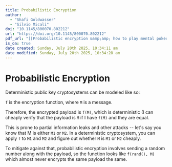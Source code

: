 ```yaml
---
title: Probabilistic Encryption
author:
  - "Shafi Goldwasser"
  - "Silvio Micali"
doi: "10.1145/800070.802212"
url: "https://doi.org/10.1145/800070.802212"
pdf_url: "[[Probabilistic encryption &amp;amp; how to play mental poker keeping secret all partial information.pdf]]"
is_oa: true
date created: Sunday, July 20th 2025, 10:34:11 am
date modified: Sunday, July 20th 2025, 10:34:28 am
---
```


# Probabilistic Encryption

Deterministic public key cryptosystems can be modeled like so:

`f` is the encryption function, where `M` is a message.

Therefore, the encrypted payload is `f(M)`, which is deterministic (I
can cheaply verify that the payload is `M` if I have `f(M)` and they are
equal.

This is prone to partial information leaks and other attacks -- let's
say you know that M is either `M1` or `M2`. In a deterministic
cryptosystem, you can apply `f` to `M1` and `M2` and figure out whether
`M` is `M1` or `M2` cheaply.

To mitigate against that, probabilistic encryption involves sending a
random number along with the payload, so the function looks like
`f(rand(), M)` which almost never encrypts the same payload the same.